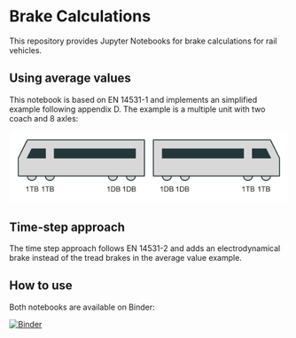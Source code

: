 # Brake Calculations

This repository provides Jupyter Notebooks for brake calculations for rail vehicles.

## Using average values

This notebook is based on EN 14531-1 and implements an simplified example following appendix D. The example is a multiple unit with two coach and 8 axles:

![Vehicle image](xMU.png)

## Time-step approach

The time step approach follows EN 14531-2 and adds an electrodynamical brake instead of the tread brakes in the average value example.

## How to use

Both notebooks are available on Binder:

[![Binder](https://mybinder.org/badge_logo.svg)](https://mybinder.org/v2/gh/RailProfAC/RailwayBrakeCalculation/HEAD)
